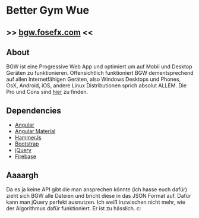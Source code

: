 # Better Gym Wue
## \>> [bgw.fosefx.com](https://bgw.fosefx.com/) <<
## About

BGW ist eine Progressive Web App und optimiert um auf Mobil und Desktop Geräten zu funktionieren.
Offensichtlich funktioniert BGW dementsprechend auf allen Internetfähigen Geräten, also
Windows Desktops und Phones, OsX, Android, iOS, andere Linux Distributionen sprich absolut ALLEM.
Die Pro und Cons sind [hier](https://bgw.fosefx.com/about) zu finden.

## Dependencies

  * [Angular](https://angular.io/)
  * [Angular Material](https://material.angular.io/)
  * [HammerJs](http://hammerjs.github.io/)
  * [Bootstrap](http://getbootstrap.com)
  * [jQuery](http://jquery.com)
  * [Firebase](https://firebase.google.com/)
  
## Aaaargh

Da es ja keine API gibt die man ansprechen könnte (ich hasse euch dafür) zieht sich BGW
alle Dateien und bricht diese in das JSON Format auf. Dafür kann man jQuery perfekt ausnutzen.
Ich weiß inzwischen nicht mehr, wie der Algorithmus dafür funktioniert. Er ist zu hässlich. c:

